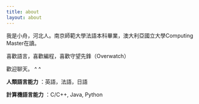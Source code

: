 ```yaml
---
title: about
layout: about
---
```

我是小舟，河北人。南京師範大學法語本科畢業，澳大利亞國立大學Computing Master在讀。

喜歡語言，喜歡編程，喜歡守望先鋒（Overwatch）

歡迎聊天。 ^ ^

**人類語言能力** ：英語，法語，日語

**計算機語言能力** ：C/C++, Java, Python
